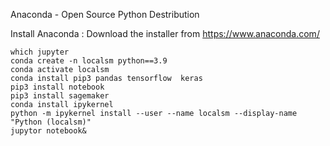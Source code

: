 Anaconda - Open Source Python Destribution


Install Anaconda : Download the installer from https://www.anaconda.com/

```
which jupyter
conda create -n localsm python==3.9
conda activate localsm
conda install pip3 pandas tensorflow  keras
pip3 install notebook
pip3 install sagemaker
conda install ipykernel
python -m ipykernel install --user --name localsm --display-name "Python (localsm)"
jupytor notebook&
```